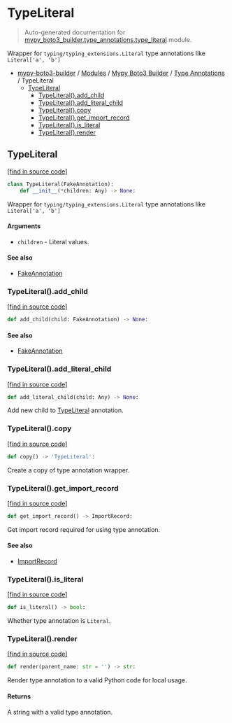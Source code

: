# TypeLiteral

> Auto-generated documentation for [mypy_boto3_builder.type_annotations.type_literal](https://github.com/vemel/mypy_boto3_builder/blob/master/mypy_boto3_builder/type_annotations/type_literal.py) module.

Wrapper for `typing/typing_extensions.Literal` type annotations like `Literal['a', 'b']`

- [mypy-boto3-builder](../../README.md#mypy_boto3_builder) / [Modules](../../MODULES.md#mypy-boto3-builder-modules) / [Mypy Boto3 Builder](../index.md#mypy-boto3-builder) / [Type Annotations](index.md#type-annotations) / TypeLiteral
    - [TypeLiteral](#typeliteral)
        - [TypeLiteral().add_child](#typeliteraladd_child)
        - [TypeLiteral().add_literal_child](#typeliteraladd_literal_child)
        - [TypeLiteral().copy](#typeliteralcopy)
        - [TypeLiteral().get_import_record](#typeliteralget_import_record)
        - [TypeLiteral().is_literal](#typeliteralis_literal)
        - [TypeLiteral().render](#typeliteralrender)

## TypeLiteral

[[find in source code]](https://github.com/vemel/mypy_boto3_builder/blob/master/mypy_boto3_builder/type_annotations/type_literal.py#L11)

```python
class TypeLiteral(FakeAnnotation):
    def __init__(*children: Any) -> None:
```

Wrapper for `typing/typing_extensions.Literal` type annotations like `Literal['a', 'b']`

#### Arguments

- `children` - Literal values.

#### See also

- [FakeAnnotation](fake_annotation.md#fakeannotation)

### TypeLiteral().add_child

[[find in source code]](https://github.com/vemel/mypy_boto3_builder/blob/master/mypy_boto3_builder/type_annotations/type_literal.py#L57)

```python
def add_child(child: FakeAnnotation) -> None:
```

#### See also

- [FakeAnnotation](fake_annotation.md#fakeannotation)

### TypeLiteral().add_literal_child

[[find in source code]](https://github.com/vemel/mypy_boto3_builder/blob/master/mypy_boto3_builder/type_annotations/type_literal.py#L60)

```python
def add_literal_child(child: Any) -> None:
```

Add new child to [TypeLiteral](#typeliteral) annotation.

### TypeLiteral().copy

[[find in source code]](https://github.com/vemel/mypy_boto3_builder/blob/master/mypy_boto3_builder/type_annotations/type_literal.py#L45)

```python
def copy() -> 'TypeLiteral':
```

Create a copy of type annotation wrapper.

### TypeLiteral().get_import_record

[[find in source code]](https://github.com/vemel/mypy_boto3_builder/blob/master/mypy_boto3_builder/type_annotations/type_literal.py#L34)

```python
def get_import_record() -> ImportRecord:
```

Get import record required for using type annotation.

#### See also

- [ImportRecord](../import_helpers/import_record.md#importrecord)

### TypeLiteral().is_literal

[[find in source code]](https://github.com/vemel/mypy_boto3_builder/blob/master/mypy_boto3_builder/type_annotations/type_literal.py#L51)

```python
def is_literal() -> bool:
```

Whether type annotation is `Literal`.

### TypeLiteral().render

[[find in source code]](https://github.com/vemel/mypy_boto3_builder/blob/master/mypy_boto3_builder/type_annotations/type_literal.py#L22)

```python
def render(parent_name: str = '') -> str:
```

Render type annotation to a valid Python code for local usage.

#### Returns

A string with a valid type annotation.
